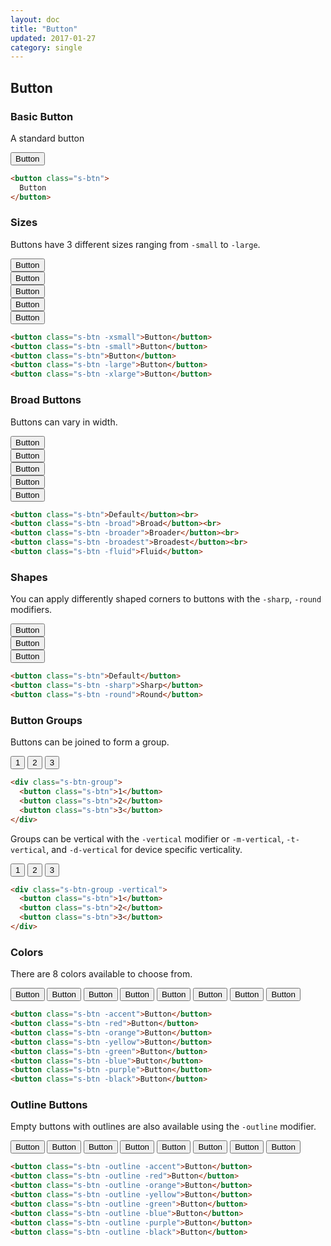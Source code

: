 ```yaml
---
layout: doc
title: "Button"
updated: 2017-01-27
category: single
---
```


## Button

### Basic Button

A standard button

<button class="s-btn">Button</button>

```html
<button class="s-btn">
  Button
</button>
```

### Sizes

Buttons have 3 different sizes ranging from `-small` to `-large`.

<div class="u-dist-small">
  <div>
    <button class="s-btn -xsmall">Button</button>
  </div>
	<div>
    <button class="s-btn -small">Button</button>
  </div>
	<div>
    <button class="s-btn">Button</button>
  </div>
	<div>
    <button class="s-btn -large">Button</button>
  </div>
  <div>
    <button class="s-btn -xlarge">Button</button>
  </div>
</div>

```html
<button class="s-btn -xsmall">Button</button>
<button class="s-btn -small">Button</button>
<button class="s-btn">Button</button>
<button class="s-btn -large">Button</button>
<button class="s-btn -xlarge">Button</button>
```

### Broad Buttons

Buttons can vary in width.

<div class="u-dist-small">
	<div>
    <button class="s-btn">Button</button>
  </div>
  <div>
    <button class="s-btn -broad">Button</button>
  </div>
  <div>
    <button class="s-btn -broader">Button</button>
  </div>
  <div>
    <button class="s-btn -broadest">Button</button>
  </div>
  <div>
    <button class="s-btn -fluid">Button</button>
  </div>
</div>

```html
<button class="s-btn">Default</button><br>
<button class="s-btn -broad">Broad</button><br>
<button class="s-btn -broader">Broader</button><br>
<button class="s-btn -broadest">Broadest</button><br>
<button class="s-btn -fluid">Fluid</button>
```

### Shapes

You can apply differently shaped corners to buttons with the `-sharp`, `-round` modifiers.

<div class="u-dist-small">
  <div>
    <button class="s-btn">Button</button>
  </div>
  <div>
    <button class="s-btn -sharp">Button</button>
  </div>
  <div>
    <button class="s-btn -round">Button</button>
  </div>
</div>


```html
<button class="s-btn">Default</button>
<button class="s-btn -sharp">Sharp</button>
<button class="s-btn -round">Round</button>
```

### Button Groups

Buttons can be joined to form a group.

<div class="s-btn-group">
  <button class="s-btn">1</button>
  <button class="s-btn">2</button>
  <button class="s-btn">3</button>
</div>

```html
<div class="s-btn-group">
  <button class="s-btn">1</button>
  <button class="s-btn">2</button>
  <button class="s-btn">3</button>
</div>
```

Groups can be vertical with the `-vertical` modifier or `-m-vertical`, `-t-vertical`, and `-d-vertical` for device specific verticality.

<div class="s-btn-group -vertical">
  <button class="s-btn">1</button>
  <button class="s-btn">2</button>
  <button class="s-btn">3</button>
</div>

```html
<div class="s-btn-group -vertical">
  <button class="s-btn">1</button>
  <button class="s-btn">2</button>
  <button class="s-btn">3</button>
</div>
```

### Colors

There are 8 colors available to choose from.

<div class="s-btn-group -vertical">
  <button class="s-btn -accent">Button</button>
  <button class="s-btn -red">Button</button>
  <button class="s-btn -orange">Button</button>
  <button class="s-btn -yellow">Button</button>
  <button class="s-btn -green">Button</button>
  <button class="s-btn -blue">Button</button>
  <button class="s-btn -purple">Button</button>
  <button class="s-btn -black">Button</button>
</div>

```html
<button class="s-btn -accent">Button</button>
<button class="s-btn -red">Button</button>
<button class="s-btn -orange">Button</button>
<button class="s-btn -yellow">Button</button>
<button class="s-btn -green">Button</button>
<button class="s-btn -blue">Button</button>
<button class="s-btn -purple">Button</button>
<button class="s-btn -black">Button</button>
```

### Outline Buttons

Empty buttons with outlines are also available using the ``-outline`` modifier.

<div class="s-btn-group -vertical">
  <button class="s-btn -outline -accent">Button</button>
  <button class="s-btn -outline -red">Button</button>
  <button class="s-btn -outline -orange">Button</button>
  <button class="s-btn -outline -yellow">Button</button>
  <button class="s-btn -outline -green">Button</button>
  <button class="s-btn -outline -blue">Button</button>
  <button class="s-btn -outline -purple">Button</button>
  <button class="s-btn -outline -black">Button</button>
</div>

```html
<button class="s-btn -outline -accent">Button</button>
<button class="s-btn -outline -red">Button</button>
<button class="s-btn -outline -orange">Button</button>
<button class="s-btn -outline -yellow">Button</button>
<button class="s-btn -outline -green">Button</button>
<button class="s-btn -outline -blue">Button</button>
<button class="s-btn -outline -purple">Button</button>
<button class="s-btn -outline -black">Button</button>
```
